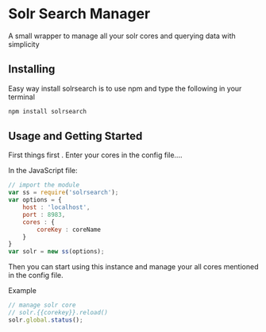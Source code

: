 # Solr Search Manager

A small wrapper to manage all your solr cores and querying data with simplicity

## Installing

Easy way install solrsearch is to use npm and type the following in your terminal

```sh
npm install solrsearch
```

## Usage and Getting Started

First things first . Enter your cores in the config file....

In the JavaScript file:
```javascript
// import the module
var ss = require('solrsearch');
var options = {
	host : 'localhost',
	port : 8983,
	cores : {
		coreKey : coreName
	}
}
var solr = new ss(options);
```

Then you can start using this instance and manage your all cores mentioned in the config file.

Example

```javascript
// manage solr core
// solr.{{corekey}}.reload()
solr.global.status();
```

